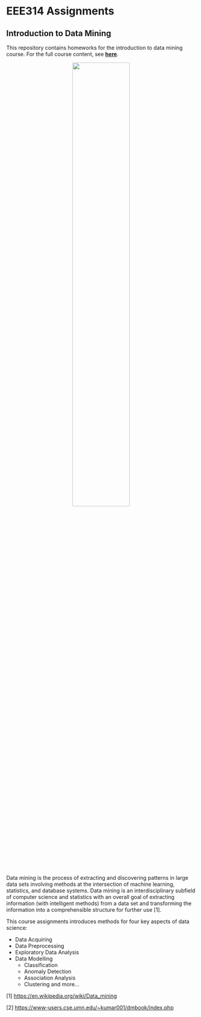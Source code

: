 # EEE314 Assignments
## Introduction to Data Mining

This repository contains homeworks for the introduction to data mining course. For the full course content, see <a href="#2"><b>here</b></a>.

<div align="center">
  <img src="https://upload.wikimedia.org/wikipedia/commons/thumb/f/fe/Kernel_Machine.svg/1920px-Kernel_Machine.svg.png" width="55%"></a>
</div>

Data mining is the process of extracting and discovering patterns in large data sets involving methods at the intersection of machine learning, statistics, and database systems. Data mining is an interdisciplinary subfield of computer science and statistics with an overall goal of extracting information (with intelligent methods) from a data set and transforming the information into a comprehensible structure for further use [1]. 

This course assignments introduces methods for four key aspects of data science:

* Data Acquiring
* Data Preprocessing
* Exploratory Data Analysis
* Data Modelling
  * Classification
  * Anomaly Detection
  * Association Analysis
  * Clustering and more...


[1] https://en.wikipedia.org/wiki/Data_mining


[2] https://www-users.cse.umn.edu/~kumar001/dmbook/index.php


